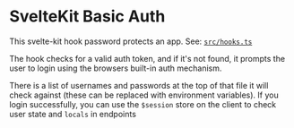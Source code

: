 # SvelteKit Basic Auth

This svelte-kit hook password protects an app.  See:  [`src/hooks.ts`](./src/hooks.ts)

The hook checks for a valid auth token, and if it's not found, it prompts the user to login using the browsers built-in auth mechanism.

There is a list of usernames and passwords at the top of that file it will check against (these can be replaced with environment variables). If you login successfully, you can use the `$session` store on the client to check user state and `locals` in endpoints
